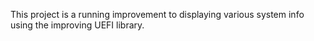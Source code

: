 This project is a running improvement to displaying various system info using the improving UEFI library.
